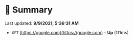# 📖 Summary
Last updated: **9/9/2021, 5:36:31 AM**

- `GET` [https://google.com](https://google.com) - **Up** (111ms)
